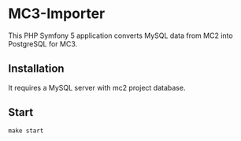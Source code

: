 # MC3-Importer

This PHP Symfony 5 application converts MySQL data from MC2 into PostgreSQL for MC3.

## Installation

It requires a MySQL server with mc2 project database.

## Start

```
make start
```
